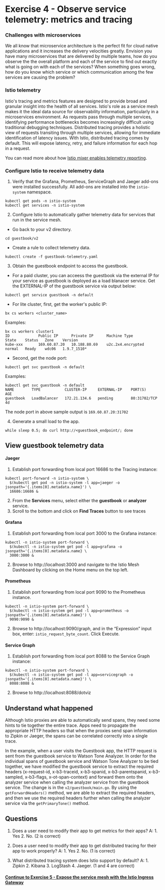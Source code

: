 # Exercise 4 - Observe service telemetry: metrics and tracing

### Challenges with microservices

We all know that microservice architecture is the perfect fit for cloud native applications and it increases the delivery velocities greatly. Envision you have many microservices that are delivered by multiple teams, how do you observe the the overall platform and each of the service to find out exactly what is going on with each of the services?  When something goes wrong, how do you know which service or which communication among the few services are causing the problem?

### Istio telemetry

Istio's tracing and metrics features are designed to provide broad and granular insight into the health of all services. Istio's role as a service mesh makes it the ideal data source for observability information, particularly in a microservices environment. As requests pass through multiple services, identifying performance bottlenecks becomes increasingly difficult using traditional debugging techniques. Distributed tracing provides a holistic view of requests transiting through multiple services, allowing for immediate identification of latency issues. With Istio, distributed tracing comes by default. This will expose latency, retry, and failure information for each hop in a request.

You can read more about how [Istio mixer enables telemetry reporting](https://istio.io/docs/concepts/policy-and-control/mixer.html).

### Configure Istio to receive telemetry data

1. Verify that the Grafana, Prometheus, ServiceGraph and Jaeger add-ons were installed successfully. All add-ons are installed into the `istio-system` namespace.

```shell
kubectl get pods -n istio-system
kubectl get services -n istio-system
```

2. Configure Istio to automatically gather telemetry data for services that run in the service mesh.
- Go back to your v2 directory.

```shell
cd guestbook/v2
```

- Create a rule to collect telemetry data.
```shell
kubectl create -f guestbook-telemetry.yaml
```

3. Obtain the guestbook endpoint to access the guestbook.
- For a paid cluster, you can acceess the guestbook via the external IP for your service as guestbook is deployed as a load blanacer service.  Get the EXTERNAL-IP of the guestbook service via output below:

```shell
kubectl get service guestbook -n default
```

- For lite cluster, first, get the worker's public IP:
```shell
bx cs workers <cluster_name>
```

Examples:
```shell
bx cs workers cluster1
ID             Public IP      Private IP      Machine Type        State    Status   Zone    Version
kube-xxx       169.60.87.20   10.188.80.69    u2c.2x4.encrypted   normal   Ready    wdc06   1.9.7_1510*
```

- Second, get the node port:
```shell
kubectl get svc guestbook -n default
```

Examples:
```shell
kubectl get svc guestbook -n default
NAME        TYPE           CLUSTER-IP     EXTERNAL-IP    PORT(S)        AGE
guestbook   LoadBalancer   172.21.134.6   pending        80:31702/TCP   4d
```

The node port in above sample output is `169.60.87.20:31702`

4. Generate a small load to the app.
```shell
while sleep 0.5; do curl http://<guestbook_endpoint/; done
```

## View guestbook telemetry data

#### Jaeger

1. Establish port forwarding from local port 16686 to the Tracing instance:

```shell
kubectl port-forward -n istio-system \
  $(kubectl get pod -n istio-system -l app=jaeger -o jsonpath='{.items[0].metadata.name}') \
  16686:16686 &
```

2. From the **Services** menu, select either the **guestbook** or **analyzer** service.
3. Scroll to the bottom and click on **Find Traces** button to see traces


#### Grafana

1. Establish port forwarding from local port 3000 to the Grafana instance:

```shell
kubectl -n istio-system port-forward \
  $(kubectl -n istio-system get pod -l app=grafana -o jsonpath='{.items[0].metadata.name} \
  3000:3000 &
```

2. Browse to http://localhost:3000 and navigate to the Istio Mesh Dashboard by clicking on the Home menu on the top left.


#### Prometheus

1. Establish port forwarding from local port 9090 to the Prometheus instance.

```shell
kubectl -n istio-system port-forward \
  $(kubectl -n istio-system get pod -l app=prometheus -o jsonpath='{.items[0].metadata.name}') \
  9090:9090 &
```
2. Browse to http://localhost:9090/graph, and in the “Expression” input box, enter: `istio_request_byte_count`. Click Execute.

#### Service Graph

1. Establish port forwarding from local port 8088 to the Service Graph instance:

```shell
kubectl -n istio-system port-forward \
  $(kubectl -n istio-system get pod -l app=servicegraph -o jsonpath='{.items[0].metadata.name}') \
  8088:8088 &
```

2. Browse to http://localhost:8088/dotviz


## Understand what happened

Although Istio proxies are able to automatically send spans, they need some hints to tie together the entire trace. Apps need to propagate the appropriate HTTP headers so that when the proxies send span information to Zipkin or Jaeger, the spans can be correlated correctly into a single trace.

In the example, when a user visits the Guestbook app, the HTTP request is sent from the guestbook service to Watson Tone Analyzer. In order for the individual spans of guestbook service and Watson Tone Analyzer to be tied together, we have modified the guestbook service to extract the required headers (x-request-id, x-b3-traceid, x-b3-spanid, x-b3-parentspanid, x-b3-sampled, x-b3-flags, x-ot-span-context) and forward them onto the analyzer service when calling the analyzer service from the guestbook service.  The change is in the `v2/guestbook/main.go`. By using the `getForwardHeaders()` method, we are able to extract the required headers, and then we use the required headers further when calling the analyzer service via the `getPrimaryTone()` method.


## Questions

1. Does a user need to modify their app to get metrics for their apps?   A: 1. Yes 2. No.  (2 is correct)

2. Does a user need to modify their app to get distributed tracing for their app to work properly? A: 1. Yes 2. No.  (1 is correct)

3. What distributed tracing system does Istio support by default?  A: 1. Zipkin 2. Kibana 3. LogStash 4. Jaeger. (1 and 4 are correct)

#### [Continue to Exercise 5 - Expose the service mesh with the Istio Ingress Gateway](../exercise-5/README.md)
